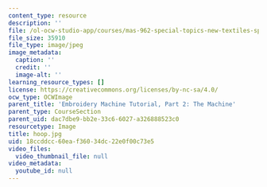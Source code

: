 ```yaml
---
content_type: resource
description: ''
file: /ol-ocw-studio-app/courses/mas-962-special-topics-new-textiles-spring-2010/18ccddcc60eaf36034dc22e0f00c73e5_hoop.jpg
file_size: 35910
file_type: image/jpeg
image_metadata:
  caption: ''
  credit: ''
  image-alt: ''
learning_resource_types: []
license: https://creativecommons.org/licenses/by-nc-sa/4.0/
ocw_type: OCWImage
parent_title: 'Embroidery Machine Tutorial, Part 2: The Machine'
parent_type: CourseSection
parent_uid: dac7dbe9-bb2e-33c6-6027-a326888523c0
resourcetype: Image
title: hoop.jpg
uid: 18ccddcc-60ea-f360-34dc-22e0f00c73e5
video_files:
  video_thumbnail_file: null
video_metadata:
  youtube_id: null
---
```

